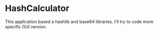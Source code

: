 # HashCalculator
This application based a hashlib and base64 libraries.  I'll try to code more specific GUI version.
